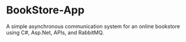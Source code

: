 # BookStore-App
A simple asynchronous communication system for an online bookstore using C#,  Asp.Net, APIs, and RabbitMQ.
